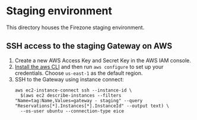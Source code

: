 # Staging environment

This directory houses the Firezone staging environment.

## SSH access to the staging Gateway on AWS

1. Create a new AWS Access Key and Secret Key in the AWS IAM console.
1. [Install the aws CLI](https://docs.aws.amazon.com/cli/latest/userguide/getting-started-install.html)
   and then run `aws configure` to set up your credentials. Choose `us-east-1`
   as the default region.
1. SSH to the Gateway using instance connect:
   ```
   aws ec2-instance-connect ssh --instance-id \
     $(aws ec2 describe-instances --filters "Name=tag:Name,Values=gateway - staging" --query "Reservations[*].Instances[*].InstanceId" --output text) \
     --os-user ubuntu --connection-type eice
   ```
